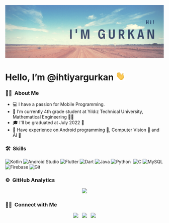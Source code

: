 [![Header](https://raw.githubusercontent.com/ihtiyargurkan/ihtiyargurkan/main/github_image.png "Header")](https://some-url.dev/)


# Hello, I’m @ihtiyargurkan <img src="https://raw.githubusercontent.com/ihtiyargurkan/ihtiyargurkan/main/wave.gif" width="30px">
 
 ### 👨‍💻 &nbsp;About Me

- 💻 I have a passion for Mobile Programming.    
- 🏢 I’m currently 4th grade student at Yıldız Technical University, Mathematical Engineering 👨‍🎓
- 🎓 I'll be graduated at July 2022 📅
- 🔬 Have experience on Android programming 📱, Computer Vision 🥽 and AI 🤖


### 🛠 &nbsp;Skills

![Kotlin](https://img.shields.io/badge/kotlin-%230095D5.svg?style=for-the-badge&logo=kotlin&logoColor=white)
![Android Studio](https://img.shields.io/badge/Android%20Studio-3DDC84.svg?style=for-the-badge&logo=android-studio&logoColor=white)
![Flutter](https://img.shields.io/badge/Flutter-%2302569B.svg?style=for-the-badge&logo=Flutter&logoColor=white)
![Dart](https://img.shields.io/badge/dart-%230175C2.svg?style=for-the-badge&logo=dart&logoColor=white)
![Java](https://img.shields.io/badge/java-%23ED8B00.svg?style=for-the-badge&logo=java&logoColor=white)
![Python](https://img.shields.io/badge/Python-14354C?style=for-the-badge&logo=python&logoColor=white)&nbsp;
![C](https://img.shields.io/badge/c-%2300599C.svg?style=for-the-badge&logo=c&logoColor=white)
![MySQL](https://img.shields.io/badge/mysql-%2300f.svg?style=for-the-badge&logo=mysql&logoColor=white)
![Firebase](https://img.shields.io/badge/firebase-%23039BE5.svg?style=for-the-badge&logo=firebase)
![Git](https://img.shields.io/badge/git-%23F05033.svg?style=for-the-badge&logo=git&logoColor=white)


 ### ⚙️ &nbsp;GitHub Analytics

<p align="center">
<a href="https://github.com/ihtiyargurkan">
<img height="150em" src="https://github-readme-stats.vercel.app/api/top-langs/?username=ihtiyargurkan&layout=compact&theme=dracula"/>
</a>
</p>
 

### 🤝🏻 &nbsp;Connect with Me
<p align='center'>
<a href="https://twitter.com/ygihtiyar"><img height="30" src="https://github.com/WaylonWalker/WaylonWalker/blob/main/icon/twitter.png?raw=true"></a>&nbsp;&nbsp;
<a href="https://www.instagram.com/ygurkanihtiyar/"><img height="30" src="https://github.com/WaylonWalker/WaylonWalker/blob/main/icon/instagram.jpg?raw=true"></a>&nbsp;&nbsp;
<a href="https://www.linkedin.com/in/ygihtiyar//"><img height="30" src="https://github.com/WaylonWalker/WaylonWalker/blob/main/icon/linkedin.png?raw=true"></a>
</p>
